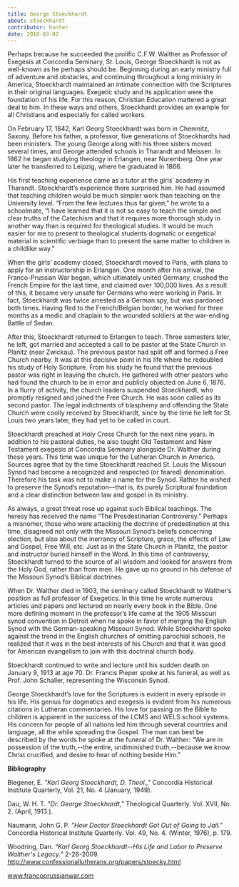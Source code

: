```yaml
---
title: George Stoeckhardt
about: stoeckhardt
contributor: hunter
date: 2010-03-02 
---
```


Perhaps because he succeeded the prolific C.F.W. Walther as Professor of Exegesis at Concordia Seminary, St. Louis, George Stoeckhardt is not as well-known as he perhaps should be. Beginning during an early ministry full of adventure and obstacles, and continuing throughout a long ministry in America, Stoeckhardt maintained an intimate connection with the Scriptures in their original languages. Exegetic study and its application were the foundation of his life. For this reason, Christian Education mattered a great deal to him. In these ways and others, Stoeckhardt provides an example for all Christians and especially for called workers.

On February 17, 1842, Karl Georg Stoeckhardt was born in Chemnitz, Saxony. Before his father, a professor, five generations of Stoeckhardts had been ministers. The young George along with his three sisters moved several times, and George attended schools in Tharandt and Meissen. In 1862 he began studying theology in Erlangen, near Nuremberg. One year later he transferred to Leipzig, where he graduated in 1866. 

His first teaching experience came as a tutor at the girls’ academy in Tharandt. Stoeckhardt’s experience there surprised him. He had assumed that teaching children would be much simpler work than teaching on the University level. “From the few lectures thus far given,” he wrote to a schoolmate, “I have learned that it is not so easy to teach the simple and clear truths of the Catechism and that it requires more thorough study in another way than is required for theological studies. It would be much easier for me to present to theological students dogmatic or exegetical material in scientific verbiage than to present the same matter to children in a childlike way.”

When the girls’ academy closed, Stoeckhardt moved to Paris, with plans to apply for an instructorship in Erlangen. One month after his arrival, the Franco-Prussian War began, which ultimately united Germany, crushed the French Empire for the last time, and claimed over 100,000 lives. As a result of this, it became very unsafe for Germans who were working in Paris. In fact, Stoeckhardt was twice arrested as a German spy, but was pardoned both times. Having fled to the French/Belgian border, he worked for three months as a medic and chaplain to the wounded soldiers at the war-ending Battle of Sedan.

After this, Stoeckhardt returned to Erlangen to teach. Three semesters later, he left, got married and accepted a call to be pastor at the State Church in Planitz (near Zwickau). The previous pastor had split off and formed a Free Church nearby. It was at this decisive point in his life where he redoubled his study of Holy Scripture. From his study he found that the previous pastor was right in leaving the church. He gathered with other pastors who had found the church to be in error and publicly objected on June 6, 1876. In a flurry of activity, the church leaders suspended Stoeckhardt, who promptly resigned and joined the Free Church. He was soon called as its second pastor. The legal indictments of blasphemy and offending the State Church were coolly received by Stoeckhardt, since by the time he left for St. Louis two years later, they had yet to be called in court.

Stoeckhardt preached at Holy Cross Church for the next nine years. In addition to his pastoral duties, he also taught Old Testament and New Testament exegesis at Concordia Seminary alongside Dr. Walther during these years. This time was unique for the Lutheran Church in America. Sources agree that by the time Stoeckhardt reached St. Louis the Missouri Synod had become a recognized and respected (or feared) denomination. Therefore his task was not to make a name for the Synod. Rather he wished to preserve the Synod’s reputation—that is, its purely Scriptural foundation and a clear distinction between law and gospel in its ministry.

As always, a great threat rose up against such Biblical teachings. The heresy has received the name “The Presdestinarian Controversy.” Perhaps a misnomer, those who were attacking the doctrine of predestination at this time, disagreed not only with the Missouri Synod’s beliefs concerning election, but also about the inerrancy of Scripture, grace, the effects of Law and Gospel, Free Will, etc. Just as in the State Church in Planitz, the pastor and instructor buried himself in the Word. In this time of controversy, Stoeckhardt turned to the source of all wisdom and looked for answers from the Holy God, rather than from men. He gave up no ground in his defense of the Missouri Synod’s Biblical doctrines.


When Dr. Walther died in 1903, the seminary called Stoeckhardt to Walther’s position as full professor of Exegetics. In this time he wrote numerous articles and papers and lectured on nearly every book in the Bible. One more defining moment in the professor’s life came at the 1905 Missouri synod convention in Detroit when he spoke in favor of merging the English Synod with the German-speaking Missouri Synod. While Stoeckhardt spoke against the trend in the English churches of omitting parochial schools, he realized that it was in the best interests of his Church and that it was good for American evangelism to join with this doctrinal church body.

Stoeckhardt continued to write and lecture until his sudden death on January 9, 1913 at age 70. Dr. Francis Pieper spoke at his funeral, as well as Prof. John Schaller, representing the Wisconsin Synod.

George Stoeckhardt’s love for the Scriptures is evident in every episode in his life. His genius for dogmatics and exegesis is evident from his numerous citations in Lutheran commentaries. His love for passing on the Bible to children is apparent in the success of the LCMS and WELS school systems. His concern for people of all nations led him through several countries and language, all the while spreading the Gospel. The man can best be described by the words he spoke at the funeral of Dr. Walther: “We are in possession of the truth,--the entire, undiminished truth,--because we know Christ crucified, and desire to hear of nothing beside Him.”

**Bibliography**

Biegener, E. *"Karl Georg Stoeckhardt, D. Theol.,"* Concordia Historical Institute Quarterly, Vol. 21, No. 4 (January, 1949).

Dau, W. H. T. *"Dr. George Stoeckhardt,"* Theological Quarterly. Vol. XVII, No. 2. (April, 1913.).

Naumann, John G. P. *"How Doctor Stoeckhardt Got Out of Going to Jail."* Concordia Historical Institute Quarterly. Vol. 49, No. 4. (Winter, 1976), p. 179.

Woodring, Dan. *“Karl Georg Stoeckhardt--His Life and Labor to Preserve Walther's Legacy.”* 2-26-2009. http://www.confessionallutherans.org/papers/stoecky.html

www.francoprussianwar.com